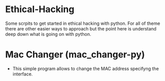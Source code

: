 # Ethical-Hacking

Some scrpits to get started in ethical hacking with python.
For all of theme there are other easier ways to approach but the point here is understand deep down what is going on with python.

# Mac Changer (mac_changer-py)

  - This simple program allows to change the MAC address specifyng the interface.
